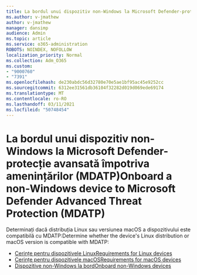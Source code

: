 ```yaml
---
title: La bordul unui dispozitiv non-Windows la Microsoft Defender-protecție avansată împotriva amenințărilor (MDATP)
ms.author: v-jmathew
author: v-jmathew
manager: dansimp
audience: Admin
ms.topic: article
ms.service: o365-administration
ROBOTS: NOINDEX, NOFOLLOW
localization_priority: Normal
ms.collection: Adm_O365
ms.custom:
- "9000760"
- "7391"
ms.openlocfilehash: de230abdc56d32780e70e5ae1bf95ac45e9252cc
ms.sourcegitcommit: 6312ee31561db36104f32282d019d069ede69174
ms.translationtype: MT
ms.contentlocale: ro-RO
ms.lasthandoff: 03/11/2021
ms.locfileid: "50748454"
---
```

# <a name="onboard-a-non-windows-device-to-microsoft-defender-advanced-threat-protection-mdatp"></a><span data-ttu-id="af42b-102">La bordul unui dispozitiv non-Windows la Microsoft Defender-protecție avansată împotriva amenințărilor (MDATP)</span><span class="sxs-lookup"><span data-stu-id="af42b-102">Onboard a non-Windows device to Microsoft Defender Advanced Threat Protection (MDATP)</span></span>

<span data-ttu-id="af42b-103">Determinați dacă distribuția Linux sau versiunea macOS a dispozitivului este compatibilă cu MDATP:</span><span class="sxs-lookup"><span data-stu-id="af42b-103">Determine whether the device's Linux distribution or macOS version is compatible with MDATP:</span></span>

- [<span data-ttu-id="af42b-104">Cerințe pentru dispozitivele Linux</span><span class="sxs-lookup"><span data-stu-id="af42b-104">Requirements for Linux devices</span></span>](https://go.microsoft.com/fwlink/?linkid=2143462)
- [<span data-ttu-id="af42b-105">Cerințe pentru dispozitivele macOS</span><span class="sxs-lookup"><span data-stu-id="af42b-105">Requirements for macOS devices</span></span>](https://go.microsoft.com/fwlink/?linkid=2143461)
- [<span data-ttu-id="af42b-106">Dispozitive non-Windows la bord</span><span class="sxs-lookup"><span data-stu-id="af42b-106">Onboard non-Windows devices</span></span>](https://go.microsoft.com/fwlink/?linkid=2143628)
